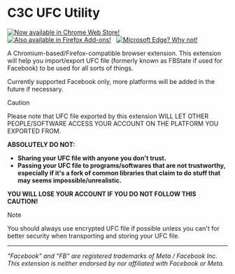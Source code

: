 # C3C UFC Utility

[![Now available in Chrome Web Store!](https://storage.googleapis.com/web-dev-uploads/image/WlD8wC6g8khYWPJUsQceQkhXSlv1/UV4C4ybeBTsZt43U4xis.png)](https://chromewebstore.google.com/detail/c3c-ufc-utility/ekgmbjnloldgikngiachemodebfpkgdp)&nbsp;&nbsp;
[![Also available in Firefox Add-ons!](https://github.com/user-attachments/assets/0fcaef54-a46e-407f-9d65-13f8f135c2ab)](https://addons.mozilla.org/en-US/firefox/addon/c3c-ufc-utility/)&nbsp;&nbsp;
[![Microsoft Edge? Why not!](https://github.com/user-attachments/assets/e7bbf8f7-9fc2-49a4-bbb8-bddd23d036ce)](https://microsoftedge.microsoft.com/addons/detail/c3c-ufc-utility/ghipjppkbhlomcadpjldhhcoolhpgngm)

A Chromium-based/Firefox-compatible browser extension. This extension will help you import/export UFC file (formerly known as FBState if used for Facebook) to be used for all sorts of things.

Currently supported Facebook only, more platforms will be added in the future if necessary.

> [!CAUTION]
> Please note that UFC file exported by this extension WILL LET OTHER PEOPLE/SOFTWARE ACCESS YOUR ACCOUNT ON THE PLATFORM YOU EXPORTED FROM.
>
> **ABSOLUTELY DO NOT:**
> - **Sharing your UFC file with anyone you don't trust.**
> - **Passing your UFC file to programs/softwares that are not trustworthy, especially if it's a fork of common libraries that claim to do stuff that may seems impossible/unrealistic.**
>
> **YOU WILL LOSE YOUR ACCOUNT IF YOU DO NOT FOLLOW THIS CAUTION!**

> [!NOTE]
> You should always use encrypted UFC file if possible unless you can't for better security when transporting and storing your UFC file.

-----

*"Facebook" and "FB" are registered trademarks of Meta / Facebook Inc. This extension is neither endorsed by nor affiliated with Facebook or Meta.*

